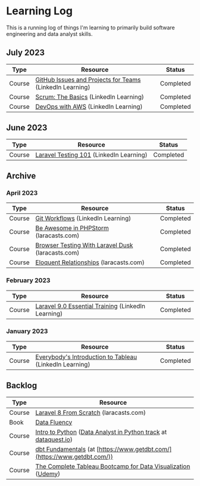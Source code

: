 # Learning Log

This is a running log of things I'm learning to primarily build software engineering and data analyst skills.
## July 2023

|Type|Resource|Status|
|---|---|---|
|Course|[GitHub Issues and Projects for Teams](https://www.linkedin.com/learning/github-issues-and-projects-for-teams/collaboration-at-its-finest-with-github-issues-and-projects) (LinkedIn Learning)|Completed|
|Course|[Scrum: The Basics](https://www.linkedin.com/learning/scrum-the-basics/practicing-scrum-in-your-work-environment) (LinkedIn Learning)|Completed|
|Course|[DevOps with AWS](https://www.linkedin.com/learning/devops-with-aws/onboard-devops-with-aws) (LinkedIn Learning)|Completed|

## June 2023

|Type|Resource|Status|
|---|---|---|
|Course|[Laravel Testing 101](https://www.linkedin.com/learning/laravel-testing-101/introduction-to-testing) (LinkedIn Learning)|Completed|

## Archive

### April 2023

|Type|Resource|Status|
|---|---|---|
|Course|[Git Workflows](https://www.linkedin.com/learning/git-workflows) (LinkedIn Learning)|Completed|
|Course|[Be Awesome in PHPStorm](https://laracasts.com/series/how-to-be-awesome-in-phpstorm) (laracasts.com)|Completed|
|Course|[Browser Testing With Laravel Dusk](https://laracasts.com/series/browser-testing-with-laravel-dusk) (laracasts.com)|Completed|
|Course|[Eloquent Relationships](https://laracasts.com/series/eloquent-relationships) (laracasts.com)|Completed|

### February 2023

|Type|Resource|Status|
|---|---|---|
|Course|[Laravel 9.0 Essential Training](https://www.linkedin.com/learning/laravel-9-0-essential-training) (LinkedIn Learning)|Completed|


### January 2023
|Type|Resource|Status|
|---|---|---|
|Course|[Everybody's Introduction to Tableau](https://www.linkedin.com/learning/everybody-s-introduction-to-tableau) (LinkedIn Learning)|Completed|



## Backlog
|Type|Resource|
|---|---|
|Course|[Laravel 8 From Scratch](https://laracasts.com/series/laravel-8-from-scratch) (laracasts.com)
|Book|[Data Fluency](https://www.juiceanalytics.com/data-fluency)|
|Course|[Intro to Python](https://www.dataquest.io/course/introduction-to-python/) ([Data Analyst in Python track](https://www.dataquest.io/path/data-analyst/) at [dataquest.io](https://www.dataquest.io))|
|Course|[dbt Fundamentals](https://courses.getdbt.com/courses/fundamentals) (at [https://www.getdbt.com/](https://www.getdbt.com/))|
|Course|[The Complete Tableau Bootcamp for Data Visualization](https://www.udemy.com/course/complete-tableau-bootcamp-dashboards/) ([Udemy](https://www.udemy.com))|